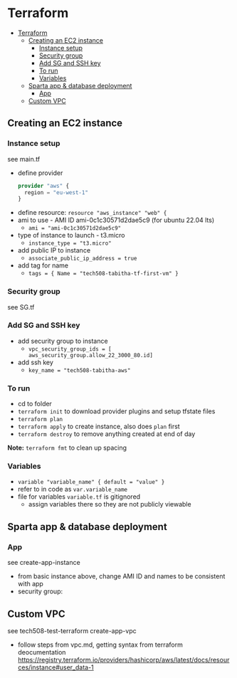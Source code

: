 # Terraform

- [Terraform](#terraform)
  - [Creating an EC2 instance](#creating-an-ec2-instance)
    - [Instance setup](#instance-setup)
    - [Security group](#security-group)
    - [Add SG and SSH key](#add-sg-and-ssh-key)
    - [To run](#to-run)
    - [Variables](#variables)
  - [Sparta app \& database deployment](#sparta-app--database-deployment)
    - [App](#app)
  - [Custom VPC](#custom-vpc)


## Creating an EC2 instance
### Instance setup
see main.tf
- define provider
  ```terraform
  provider "aws" {
    region = "eu-west-1"
  }
  ```
- define resource: `resource "aws_instance" "web" {`
- ami to use - AMI ID ami-0c1c30571d2dae5c9 (for ubuntu 22.04 lts)
  - `ami = "ami-0c1c30571d2dae5c9"`
- type of instance to launch - t3.micro
  - `instance_type = "t3.micro"`
- add public IP to instance
  - `associate_public_ip_address = true`
- add tag for name
  - `tags = {
        Name = "tech508-tabitha-tf-first-vm"
    }`

### Security group
see SG.tf


### Add SG and SSH key
- add security group to instance
  - `vpc_security_group_ids = [
    aws_security_group.allow_22_3000_80.id]`
- add ssh key
  - `key_name = "tech508-tabitha-aws"`


### To run
- cd to folder
- `terraform init` to download provider plugins and setup tfstate files
- `terraform plan`
- `terraform apply` to create instance, also does `plan` first
- `terraform destroy` to remove anything created at end of day

**Note:** `terraform fmt` to clean up spacing


### Variables
- `variable "variable_name" {
    default = "value"
    }`
- refer to in code as `var.variable_name`
- file for variables `variable.tf` is gitignored
  - assign variables there so they are not publicly viewable

## Sparta app & database deployment
### App
see create-app-instance
- from basic instance above, change AMI ID and names to be consistent with app
- security group:



## Custom VPC
see tech508-test-terraform create-app-vpc

- follow steps from vpc.md, getting syntax from terraform deocumentation https://registry.terraform.io/providers/hashicorp/aws/latest/docs/resources/instance#user_data-1

